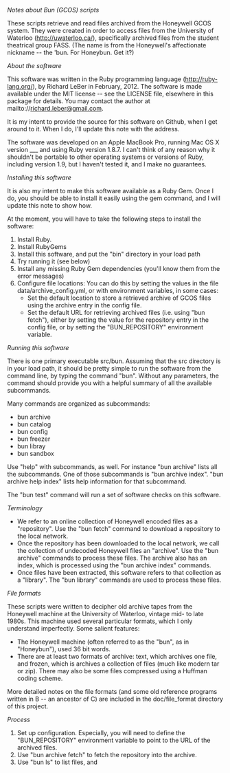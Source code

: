 _Notes about Bun (GCOS) scripts_

These scripts retrieve and read files archived from the Honeywell GCOS system. They were created in order
to access files from the University of Waterloo (http://uwaterloo.ca/), specifically archived files from the
student theatrical group FASS. (The name is from the Honeywell's affectionate nickname -- the 'bun. For
Honeybun. Get it?)

_About the software_

This software was written in the Ruby programming language (http://ruby-lang.org/), by Richard LeBer in 
February, 2012. The software is made available under the MIT license -- see the LICENSE file, elsewhere
in this package for details. You may contact the author at mailto://richard.leber@gmail.com.

It is my intent to provide the source for this software on Github, when I get around to it. When I do,
I'll update this note with the address.

The software was developed on an Apple MacBook Pro, running Mac OS X version ___ and using Ruby version
1.8.7. I can't think of any reason why it shouldn't be portable to other operating systems or versions
of Ruby, including version 1.9, but I haven't tested it, and I make no guarantees.

_Installing this software_

It is also my intent to make this software available as a Ruby Gem. Once I do, you should be able to install
it easily using the gem command, and I will update this note to show how.

At the moment, you will have to take the following steps to install the software:

1. Install Ruby.
2. Install RubyGems
3. Install this software, and put the "bin" directory in your load path
4. Try running it (see below)
5. Install any missing Ruby Gem dependencies (you'll know them from the error messages)
6. Configure file locations: You can do this by setting the values in the file data/archive_config.yml, or with
   environment variables, in some cases:
   - Set the default location to store a retrieved archive of GCOS files using the archive entry in the config file.
   - Set the default URL for retrieving archived files (i.e. using "bun fetch"), either by setting the value
     for the repository entry in the config file, or by setting the "BUN_REPOSITORY" environment variable.

_Running this software_

There is one primary executable src/bun. Assuming that the src directory is in your load path, it should
be pretty simple to run the software from the command line, by typing the command "bun". Without any
parameters, the command should provide you with a helpful summary of all the available subcommands.

Many commands are organized as subcommands:
- bun archive
- bun catalog
- bun config
- bun freezer
- bun libray
- bun sandbox

Use "help" with subcommands, as well. For instance "bun archive" lists all the subcommands. One of those 
subcommands is "bun archive index". "bun archive help index" lists help information for that subcommand.

The "bun test" command will run a set of software checks on this software.

_Terminology_
- We refer to an online collection of Honeywell encoded files as a "repository". Use the "bun fetch" command
  to download a repository to the local network.
- Once the repository has been downloaded to the local network, we call the collection of undecoded Honeywell
  files an "archive". Use the "bun archive" commands to process these files. The archive also has an index,
  which is processed using the "bun archive index" commands.
- Once files have been extracted, this software refers to that collection as a "library". The "bun library"
  commands are used to process these files.

_File formats_

These scripts were written to decipher old archive tapes from the Honeywell machine at the University of
Waterloo, vintage mid- to late 1980s. This machine used several particular formats, which I only understand
imperfectly. Some salient features:
- The Honeywell machine (often referred to as the "bun", as in "Honeybun"), used 36 bit words.
- There are at least two formats of archive: text, which archives one file, and frozen, which is archives 
  a collection of files (much like modern tar or zip). There may also be some files compressed using a
  Huffman coding scheme.

More detailed notes on the file formats (and some old reference programs written in B -- an ancestor of C)
are included in the doc/file_format directory of this project.

_Process_
1. Set up configuration. Especially, you will need to define the "BUN_REPOSITORY" environment variable to 
   point to the URL of the archived files.
2. Use "bun archive fetch" to fetch the repository into the archive.
3. Use "bun ls" to list files, and 


